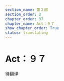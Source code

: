 ```yaml
---
section_name: 第２部
section_order: 2
chapter_order: 97
chapter_name: Act：９７
show_chapter_order: True
status: translating
---
```


# Act：９７
待翻译
